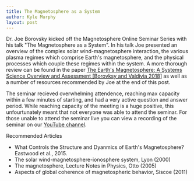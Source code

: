 ```yaml
---
title: The Magnetosphere as a System
author: Kyle Murphy
layout: post
---
```


Dr. Joe Borovsky kicked off the Magnetosphere Online Seminar Series with his talk "The Magnetosphere as a System". In his talk Joe presented an overview of the complex solar wind-magnetosphere interaction, the various plasma regimes which comprise Earth's magnetosphere, and the physical processes which couple these regimes within the system. A more thorough review can be found in the paper <a href="https://link.springer.com/article/10.1007/s10712-018-9487-x">The Earth's Magnetosphere: A Systems Science Overview and Assessment [Borovksy and Valdivia 2018]</a> as well as a number of resources recommended by Joe at the end of this post.

The seminar recieved overwhelming attendence, reaching max capacity within a few minutes of starting, and had a very active question and answer period. While reaching capacity of the meeting is a huge positive, this unfourtunately meant that not everyone was able to attend the seminar. For those unable to attend the seminar live you can view a recording of the seminar on our <a href="https://www.youtube.com/channel/UCNlOK9mCmI3V111EHQRCuEQ">YouTube channel</a>.

Recommended Articles
- What Controls the Structure and Dyanmics of Earth's Magnetosphere? Eastwood et al., 2015.
- The solar wind-magnetosphere-ionosphere system, Lyon (2000)
- The magnetosphere, Lecture Notes in Physics, Otto (2005)
- Aspects of global coherence of magnetospheric behavior, Siscoe (2011)

